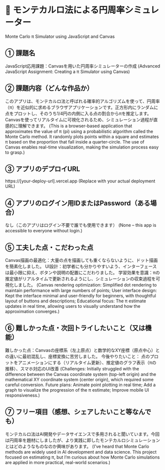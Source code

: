# 🧮 モンテカルロ法による円周率シミュレーター
Monte Carlo π Simulator using JavaScript and Canvas

## ① 課題名
JavaScript応用課題：Canvasを用いた円周率シミュレーターの作成
(Advanced JavaScript Assignment: Creating a π Simulator using Canvas)

## ② 課題内容（どんな作品か）
このアプリは、モンテカルロ法と呼ばれる確率的アルゴリズムを使って、円周率（π）を近似的に求めるブラウザアプリケーションです。正方形内にランダムに点をプロットし、そのうち1/4円の内側に入る点の割合からπを推定します。Canvasを使ってリアルタイムに可視化されるため、シミュレーション過程が直感的に理解できます。
(This is a browser-based application that approximates the value of π (pi) using a probabilistic algorithm called the Monte Carlo method. It randomly plots points within a square and estimates π based on the proportion that fall inside a quarter-circle. The use of Canvas enables real-time visualization, making the simulation process easy to grasp.)

## ③ アプリのデプロイURL
https://[your-deploy-url].vercel.app
(Replace with your actual deployment URL)

## ④ アプリのログイン用IDまたはPassword（ある場合）
なし（このアプリはログイン不要で誰でも使用できます）
(None – this app is accessible to everyone without login.)

## ⑤ 工夫した点・こだわった点
Canvas描画の最適化：大量の点を描画しても重くならないように、ドット描画を簡素化しました。
UI設計：初学者にも分かりやすいよう、インターフェースは最小限に抑え、ボタンや説明の配置にこだわりました。
学習効果を意識：πの推定値がリアルタイムで更新されるようにし、シミュレーションの収束過程を可視化しました。
(Canvas rendering optimization: Simplified dot rendering to maintain performance with large numbers of points;
User interface design: Kept the interface minimal and user-friendly for beginners, with thoughtful layout of buttons and descriptions;
Educational focus: The π estimate updates in real time, allowing users to visually understand how the approximation converges.)

## ⑥ 難しかった点・次回トライしたいこと（又は機能）
難しかった点：Canvasの座標系（左上原点）と数学的なXY座標（原点中心）との違いに最初混乱し、座標変換に苦労しました。
今後やりたいこと：
点のプロットをアニメーションにする（リアルタイム更新）、推定値のグラフ表示（πの推移）、スマホ対応のUI改善
(Challenges: Initially struggled with the difference between the Canvas coordinate system (top-left origin) and the mathematical XY coordinate system (center origin), which required some careful conversion.
Future plans:
Animate point plotting in real time;
Add a graph to visualize the progression of the π estimate;
Improve mobile UI responsiveness.)

## ⑦ フリー項目（感想、シェアしたいこと等なんでも）
モンテカルロ法はAI開発やデータサイエンスで多用されると聞いています。今回は円周率を題材にしましたが、より実践に即したモンテカルロシミュレーションとはどのようなものなのか興味があります。
(I’ve heard that Monte Carlo methods are widely used in AI development and data science. This project focused on estimating π, but I’m curious about how Monte Carlo simulations are applied in more practical, real-world scenarios.)
